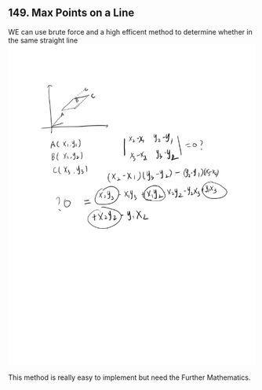## 149. Max Points on a Line

WE can use brute force and a high efficent method to determine whether in the same straight line![determinante](149.jpg)

This method is really easy to implement but need the Further Mathematics.